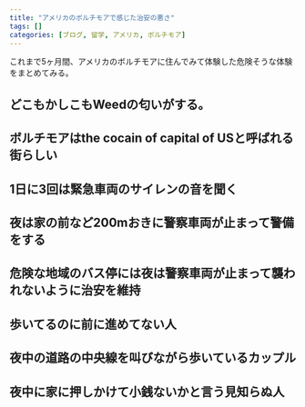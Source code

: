 ```yaml
---
title: "アメリカのボルチモアで感じた治安の悪さ"
tags: []
categories: [ブログ, 留学, アメリカ, ボルチモア]
---
```


これまで5ヶ月間、アメリカのボルチモアに住んでみて体験した危険そうな体験をまとめてみる。

## どこもかしこもWeedの匂いがする。

## ボルチモアはthe cocain of capital of USと呼ばれる街らしい

## 1日に3回は緊急車両のサイレンの音を聞く

## 夜は家の前など200mおきに警察車両が止まって警備をする

## 危険な地域のバス停には夜は警察車両が止まって襲われないように治安を維持

## 歩いてるのに前に進めてない人

## 夜中の道路の中央線を叫びながら歩いているカップル

## 夜中に家に押しかけて小銭ないかと言う見知らぬ人






